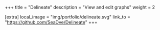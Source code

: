 +++
title = "Delineate"
description = "View and edit graphs"
weight = 2

[extra]
local_image = "img/portfolio/delineate.svg"
link_to = "https://github.com/SeaDve/Delineate"
+++

